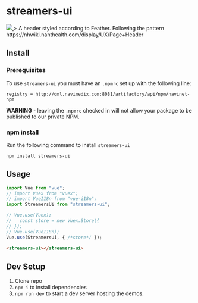 # streamers-ui
<a href="http://build.navimedix.com/viewType.html?buildTypeId=Branching2014Rollout_CI_StreamersUi">
<img src="http://build.navimedix.com/app/rest/builds/buildType:(id:Branching2014Rollout_CI_StreamersUi)/statusIcon"/>
</a>
> A header styled according to Feather. Following the pattern https://nhwiki.nanthealth.com/display/UX/Page+Header

## Install

### Prerequisites

To use `streamers-ui` you must have an `.npmrc` set up with the following line:

```
registry = http://dml.navimedix.com:8081/artifactory/api/npm/navinet-npm
```

**WARNING** - leaving the `.npmrc` checked in will not allow your package to be published to our private NPM.

### npm install

Run the following command to install `streamers-ui`

```
npm install streamers-ui
```

## Usage

```js
import Vue from "vue";
// import Vuex from "vuex";
// import VueI18n from "vue-i18n";
import StreamersUi from "streamers-ui";

// Vue.use(Vuex);
//   const store = new Vuex.Store({
// });
// Vue.use(VueI18n);
Vue.use(StreamersUi, { /*store*/ });
```

```html
<streamers-ui></streamers-ui>
```

## Dev Setup

1. Clone repo
2. `npm i` to install dependencies
3. `npm run dev` to start a dev server hosting the demos.
